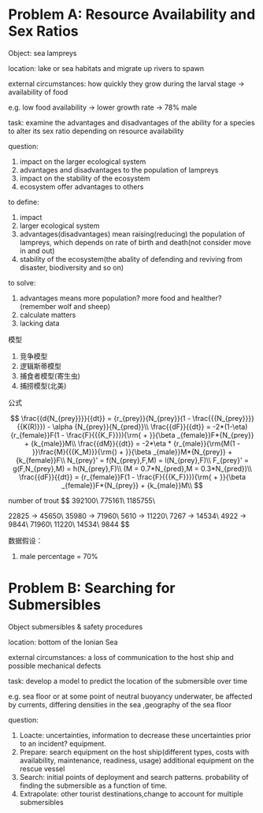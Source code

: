 # Problem A: Resource Availability and Sex Ratios

Object: sea lampreys

location: lake or sea habitats and migrate up rivers to spawn

external circumstances: how quickly they grow during the larval stage -> availability of food

e.g. low food availability -> lower growth rate -> 78% male


task: examine the advantages and disadvantages of the ability for a species to alter its sex ratio depending on resource availability

question:

1. impact on the larger ecological system
2. advantages and disadvantages to the population of lampreys
3. impact on the stability of the ecosystem
4. ecosystem offer advantages to others

to define:

1. impact
2. larger ecological system
3. advantages(disadvantages) mean raising(reducing) the population of lampreys, which depends on rate of birth and death(not consider move in and out)
4. stability of the ecosystem(the abality of defending and reviving from disaster, biodiversity and so on)

to solve:

1. advantages means more population? more food and healther?(remember wolf and sheep)
2. calculate matters
3. lacking data

模型

1. 竞争模型
2. 逻辑斯蒂模型
3. 捕食者模型(寄生虫)
4. 捕捞模型(北美)

公式

$$
\frac{{d{N_{prey}}}}{{dt}} = {r_{prey}}{N_{prey}}(1 - \frac{{{N_{prey}}}}{{K(R)}}) - \alpha {N_{prey}}{N_{pred}}\\
\frac{{dF}}{{dt}} = -2*(1-\eta){r_{female}}F(1 - \frac{F}{{{K_F}}}){\rm{ + }}{\beta _{female}}F*{N_{prey}} + {k_{male}}M\\
\frac{{dM}}{{dt}} = -2*\eta * {r_{male}}{\rm{M(1 - }}\frac{M}{{{K_M}}}{\rm{) + }}{\beta _{male}}M*{N_{prey}} + {k_{female}}F\\
N_{prey}' = f(N_{prey},F,M) = l(N_{prey},F)\\
F_{prey}' = g(F,N_{prey},M) = h(N_{prey},F)\\
(M = 0.7*N_{pred},M = 0.3*N_{pred})\\
\frac{{dF}}{{dt}} = {r_{female}}F(1 - \frac{F}{{{K_F}}}){\rm{ + }}{\beta _{female}}F*{N_{prey}} + {k_{male}}M\\
$$

number of trout 
$$
392100\\
775161\\
1185755\\

22825 -> 45650\\
35980 -> 71960\\ 
5610 -> 11220\\
7267 -> 14534\\
4922 -> 9844\\
71960\\ 
11220\\
14534\\
9844
$$

数据假设：

1. male percentage = 70%

# Problem B: Searching for Submersibles

Object submersibles & safety procedures

location: bottom of the Ionian Sea

external circumstances: a loss of communication to the host ship and possible mechanical defects

task: develop a model to predict the location of the submersible over time

e.g. sea floor or at some point of neutral buoyancy underwater, be affected by currents, differing densities in the sea  ,geography of the sea floor

question:

1. Loacte: uncertainties, information to decrease these uncertainties prior to an incident? equipment.
2. Prepare: search equipment on the host ship(different types, costs with availability, maintenance, readiness, usage) additional equipment on the rescue vessel
3. Search: initial points of deployment and search patterns. probability of finding the submersible as a function of time.
4. Extrapolate: other tourist destinations,change to account for multiple submersibles